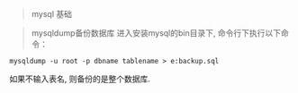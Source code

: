 > mysql 基础

> mysqldump备份数据库
进入安装mysql的bin目录下, 命令行下执行以下命令：

``` shell
mysqldump -u root -p dbname tablename > e:backup.sql
```
如果不输入表名, 则备份的是整个数据库.

